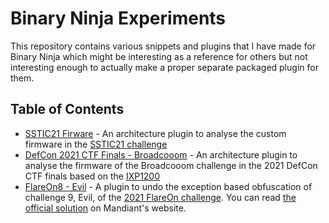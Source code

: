 # Binary Ninja Experiments

This repository contains various snippets and plugins that I have made for Binary Ninja which might be interesting as a reference for others but not interesting enough to actually make a proper separate packaged plugin for them.

## Table of Contents

* [SSTIC21 Firware](arch-sstic21-fw) - An architecture plugin to analyse the custom firmware in the [SSTIC21 challenge](https://www.sstic.org/2021/challenge/)
* [DefCon 2021 CTF Finals - Broadcooom](arch-ooows-broadcooom) - An architecture plugin to analyse the firmware of the Broadcooom challenge in the 2021 DefCon CTF finals based on the [IXP1200](https://en.wikipedia.org/wiki/IXP1200)
* [FlareOn8 - Evil](script-flareon8-evil) - A plugin to undo the exception based obfuscation of challenge 9, Evil, of the [2021 FlareOn challenge](https://2021.flare-on.com). You can read [the official solution](https://www.mandiant.com/resources/flare-on-8-challenge-solutions) on Mandiant's website.
